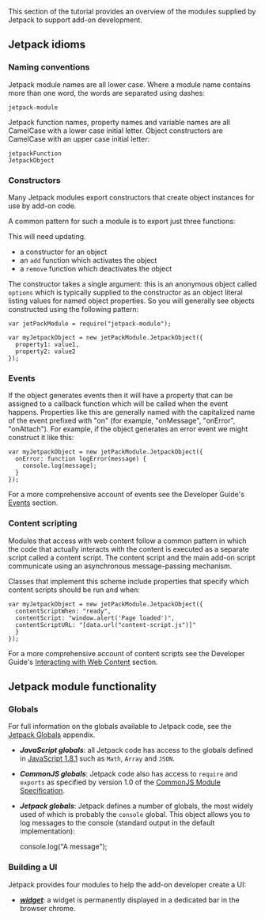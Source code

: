 This section of the tutorial provides an overview of the modules supplied by
Jetpack to support add-on development.

## Jetpack idioms ##

### Naming conventions ###
Jetpack module names are all lower case. Where a module name contains more than
one word, the words are separated using dashes:

    jetpack-module

Jetpack function names, property names and variable names are all CamelCase
with a lower case initial letter. Object constructors are CamelCase with an
upper case initial letter:

    jetpackFunction
    JetpackObject

### Constructors ###
Many Jetpack modules export constructors that create object instances for use
by add-on code.

A common pattern for such a module is to export just three functions:

<span class="aside">
This will need updating.
</span>

* a constructor for an object
* an `add` function which activates the object
* a `remove` function which deactivates the object

The constructor takes a single argument: this is an anonymous object called
`options` which is typically supplied to the constructor as an object literal
listing values for named object properties. So you will generally see objects
constructed using the following pattern:

    var jetPackModule = require("jetpack-module");

    var myJetpackObject = new jetPackModule.JetpackObject({
      property1: value1,
      property2: value2
    });

### Events ###
If the object generates events then it will have a property that can be
assigned to a callback function which will be called when the event happens.
Properties like this are generally named with the capitalized name of the
event prefixed with "on" (for example, "onMessage", "onError", "onAttach").
For example, if the object generates an error event we might construct it like
this:

    var myJetpackObject = new jetPackModule.JetpackObject({
      onError: function logError(message) {
        console.log(message);
      }
    });

For a more comprehensive account of events see the Developer Guide's
[Events](#guide/events) section.

### Content scripting ###
Modules that access with web content follow a common pattern in which the code
that actually interacts with the content is executed as a separate script
called a content script. The content script and the main add-on script
communicate using an asynchronous message-passing mechanism.

Classes that implement this scheme include properties that specify which
content scripts should be run and when:

    var myJetpackObject = new jetPackModule.JetpackObject({
      contentScriptWhen: "ready",
      contentScript: "window.alert('Page loaded')",
      contentScriptURL: "[data.url("content-script.js")]"
      }
    });

For a more comprehensive account of content scripts see the Developer Guide's
[Interacting with Web Content](#guide/web-content) section.

## Jetpack module functionality ##

### Globals ###
For full information on the globals available to Jetpack code, see
the [Jetpack Globals](#guide/globals) appendix.

* ***JavaScript globals***: all Jetpack code has access to the globals defined
in [JavaScript
1.8.1](https://developer.mozilla.org/En/New_in_JavaScript_1.8.1) such as
`Math`, `Array` and `JSON`.

* ***CommonJS globals***: Jetpack code also has access to `require` and `exports`
as specified by version 1.0 of the [CommonJS Module 
Specification](http://wiki.commonjs.org/wiki/Modules/1.0).

* ***Jetpack globals***: Jetpack defines a number of globals, the most widely
used of which is probably the `console` global. This object allows you to log
messages to the console (standard output in the default implementation):

    console.log("A message");

### Building a UI ###
Jetpack provides four modules to help the add-on developer create a UI:

* ***[widget](#module/addon-kit/widget)***: a widget is permanently displayed
in a dedicated bar in the browser chrome.
